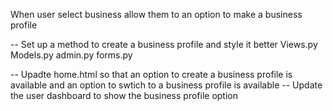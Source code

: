         

 

<!--

Logout User
Verify Account
Create a Business Profile
POSTINGS


-->


When user select business allow them to an option to make a business profile

-- Set up a method to create a business profile and style it better
Views.py
Models.py
admin.py
forms.py
 
-- Upadte home.html so that an option to create a business profile is available and an option to swtich to a business profile is available
-- Update the user dashboard to show the business profile option
